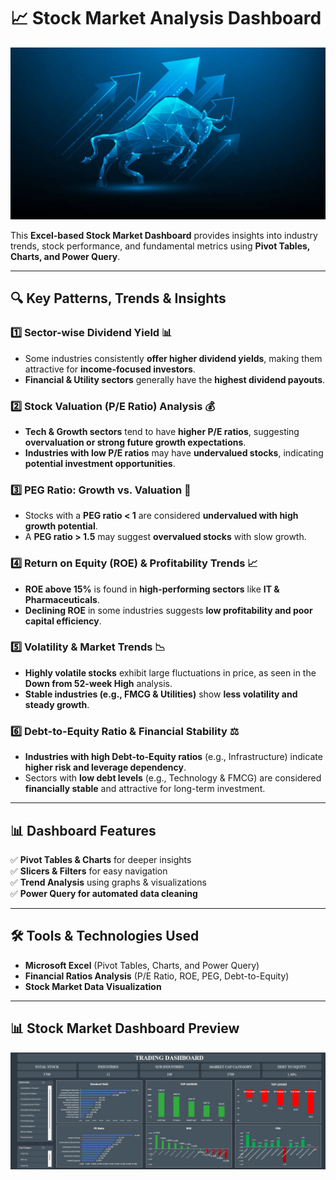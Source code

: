 # 📈 Stock Market Analysis Dashboard

![Stock Market Image](https://github.com/Sayali821/Stock-Market-Analysis/blob/1ba6f2967e22ed06aaddbf48dd21e02217501278/istockphoto-2032252194-612x612.jpg)

This **Excel-based Stock Market Dashboard** provides insights into industry trends, stock performance, and fundamental metrics using **Pivot Tables, Charts, and Power Query**.  

---

## 🔍 **Key Patterns, Trends & Insights**  

### 1️⃣ **Sector-wise Dividend Yield** 📊  
   - Some industries consistently **offer higher dividend yields**, making them attractive for **income-focused investors**.  
   - **Financial & Utility sectors** generally have the **highest dividend payouts**.  

### 2️⃣ **Stock Valuation (P/E Ratio) Analysis** 💰  
   - **Tech & Growth sectors** tend to have **higher P/E ratios**, suggesting **overvaluation or strong future growth expectations**.  
   - **Industries with low P/E ratios** may have **undervalued stocks**, indicating **potential investment opportunities**.  

### 3️⃣ **PEG Ratio: Growth vs. Valuation** 🚀  
   - Stocks with a **PEG ratio < 1** are considered **undervalued with high growth potential**.  
   - A **PEG ratio > 1.5** may suggest **overvalued stocks** with slow growth.  

### 4️⃣ **Return on Equity (ROE) & Profitability Trends** 📈  
   - **ROE above 15%** is found in **high-performing sectors** like **IT & Pharmaceuticals**.  
   - **Declining ROE** in some industries suggests **low profitability and poor capital efficiency**.  

### 5️⃣ **Volatility & Market Trends** 📉  
   - **Highly volatile stocks** exhibit large fluctuations in price, as seen in the **Down from 52-week High** analysis.  
   - **Stable industries (e.g., FMCG & Utilities)** show **less volatility and steady growth**.  

### 6️⃣ **Debt-to-Equity Ratio & Financial Stability** ⚖️  
   - **Industries with high Debt-to-Equity ratios** (e.g., Infrastructure) indicate **higher risk and leverage dependency**.  
   - Sectors with **low debt levels** (e.g., Technology & FMCG) are considered **financially stable** and attractive for long-term investment.  

---

## 📊 **Dashboard Features**  
✅ **Pivot Tables & Charts** for deeper insights  
✅ **Slicers & Filters** for easy navigation  
✅ **Trend Analysis** using graphs & visualizations  
✅ **Power Query for automated data cleaning**  

---

## 🛠 **Tools & Technologies Used**  
- **Microsoft Excel** (Pivot Tables, Charts, and Power Query)  
- **Financial Ratios Analysis** (P/E Ratio, ROE, PEG, Debt-to-Equity)  
- **Stock Market Data Visualization**  

---

## 📊 **Stock Market Dashboard Preview**  

![Dashboard Preview](https://github.com/Sayali821/Stock-Market-Analysis/blob/1ba6f2967e22ed06aaddbf48dd21e02217501278/Dashboard2.jpg) 
  
